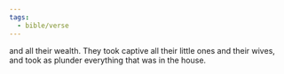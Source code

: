 ```yaml
---
tags:
  - bible/verse
---
```

and all their wealth. They took captive all their little ones and their wives, and took as plunder everything that was in the house.
